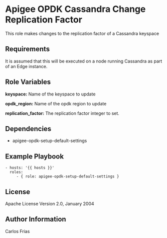 Apigee OPDK Cassandra Change Replication Factor
===============================================

This role makes changes to the replication factor 
of a Cassandra keyspace

Requirements
------------

It is assumed that this will be executed on a node running
Cassandra as part of an Edge instance. 

Role Variables
--------------

**keyspace:** Name of the keyspace to update

**opdk_region:** Name of the opdk region to update

**replication_factor:** The replication factor integer to set.
 

Dependencies
------------

- apigee-opdk-setup-default-settings


Example Playbook
----------------

    - hosts: '{{ hosts }}'
      roles:
         - { role: apigee-opdk-setup-default-settings }

License
-------

Apache License Version 2.0, January 2004

Author Information
------------------

Carlos Frias